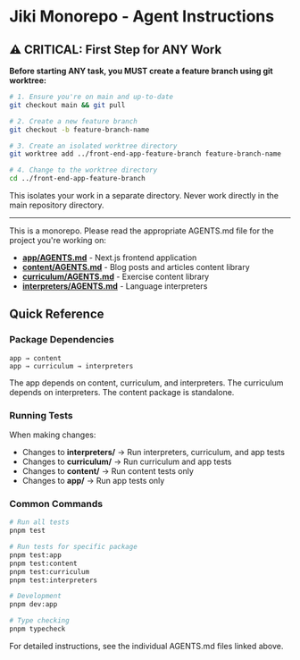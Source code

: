 # Jiki Monorepo - Agent Instructions

## ⚠️ CRITICAL: First Step for ANY Work

**Before starting ANY task, you MUST create a feature branch using git worktree:**

```bash
# 1. Ensure you're on main and up-to-date
git checkout main && git pull

# 2. Create a new feature branch
git checkout -b feature-branch-name

# 3. Create an isolated worktree directory
git worktree add ../front-end-app-feature-branch feature-branch-name

# 4. Change to the worktree directory
cd ../front-end-app-feature-branch
```

This isolates your work in a separate directory. Never work directly in the main repository directory.

---

This is a monorepo. Please read the appropriate AGENTS.md file for the project you're working on:

- **[app/AGENTS.md](app/AGENTS.md)** - Next.js frontend application
- **[content/AGENTS.md](content/AGENTS.md)** - Blog posts and articles content library
- **[curriculum/AGENTS.md](curriculum/AGENTS.md)** - Exercise content library
- **[interpreters/AGENTS.md](interpreters/AGENTS.md)** - Language interpreters

## Quick Reference

### Package Dependencies

```
app → content
app → curriculum → interpreters
```

The app depends on content, curriculum, and interpreters. The curriculum depends on interpreters. The content package is standalone.

### Running Tests

When making changes:
- Changes to **interpreters/** → Run interpreters, curriculum, and app tests
- Changes to **curriculum/** → Run curriculum and app tests
- Changes to **content/** → Run content tests only
- Changes to **app/** → Run app tests only

### Common Commands

```bash
# Run all tests
pnpm test

# Run tests for specific package
pnpm test:app
pnpm test:content
pnpm test:curriculum
pnpm test:interpreters

# Development
pnpm dev:app

# Type checking
pnpm typecheck
```

For detailed instructions, see the individual AGENTS.md files linked above.
